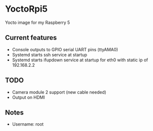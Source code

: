 # YoctoRpi5
Yocto image for my Raspberry 5

## Current features
* Console outputs to GPIO serial UART pins (ttyAMA0)
* Systemd starts ssh service at startup
* Systemd starts ifupdown service at startup for eth0 with static ip of 192.168.2.2

## TODO
* Camera module 2 support (new cable needed)
* Output on HDMI

## Notes
* Username: root
